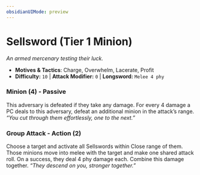 ```yaml
---
obsidianUIMode: preview
---
```

# Sellsword (Tier 1 Minion)

*An armed mercenary testing their luck.*

- **Motives & Tactics**: Charge, Overwhelm, Lacerate, Profit
- **Difficulty:** `10` | **Attack Modifier:** `0` | **Longsword:** `Melee 4 phy`


### Minion (4) - Passive

This adversary is defeated if they take any damage. For every 4 damage a PC deals to this adversary, defeat an additional minion in the attack’s range. *“You cut through them effortlessly, one to the next.”*

### Group Attack - Action (2)

Choose a target and activate all Sellswords within Close range of them. Those minions move into melee with the target and make one shared attack roll. On a success, they deal 4 phy damage each. Combine this damage together. *“They descend on you, stronger together.”*